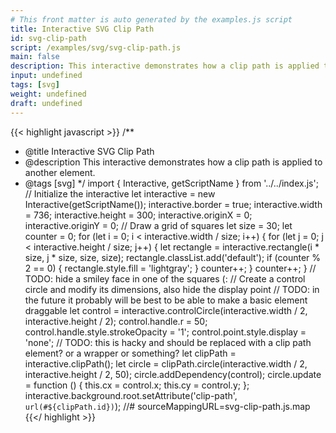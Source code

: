 ```yaml
---
# This front matter is auto generated by the examples.js script
title: Interactive SVG Clip Path
id: svg-clip-path
script: /examples/svg/svg-clip-path.js
main: false
description: This interactive demonstrates how a clip path is applied to another element.
input: undefined
tags: [svg]
weight: undefined
draft: undefined
---
```


{{< highlight javascript >}}
/**
* @title Interactive SVG Clip Path
* @description This interactive demonstrates how a clip path is applied to another element.
* @tags [svg]
*/
import { Interactive, getScriptName } from '../../index.js';
// Initialize the interactive
let interactive = new Interactive(getScriptName());
interactive.border = true;
interactive.width = 736;
interactive.height = 300;
interactive.originX = 0;
interactive.originY = 0;
// Draw a grid of squares
let size = 30;
let counter = 0;
for (let i = 0; i < interactive.width / size; i++) {
    for (let j = 0; j < interactive.height / size; j++) {
        let rectangle = interactive.rectangle(i * size, j * size, size, size);
        rectangle.classList.add('default');
        if (counter % 2 == 0) {
            rectangle.style.fill = 'lightgray';
        }
        counter++;
    }
    counter++;
}
// TODO: hide a smiley face in one of the squares (:
// Create a control circle and modify its dimensions, also hide the display point
// TODO: in the future it probably will be best to be able to make a basic element draggable
let control = interactive.controlCircle(interactive.width / 2, interactive.height / 2);
control.handle.r = 50;
control.handle.style.strokeOpacity = '1';
control.point.style.display = 'none';
// TODO: this is hacky and should be replaced with a clip path element? or a wrapper or something?
let clipPath = interactive.clipPath();
let circle = clipPath.circle(interactive.width / 2, interactive.height / 2, 50);
circle.addDependency(control);
circle.update = function () {
    this.cx = control.x;
    this.cy = control.y;
};
interactive.background.root.setAttribute('clip-path', `url(#${clipPath.id})`);
//# sourceMappingURL=svg-clip-path.js.map
{{</ highlight >}}

